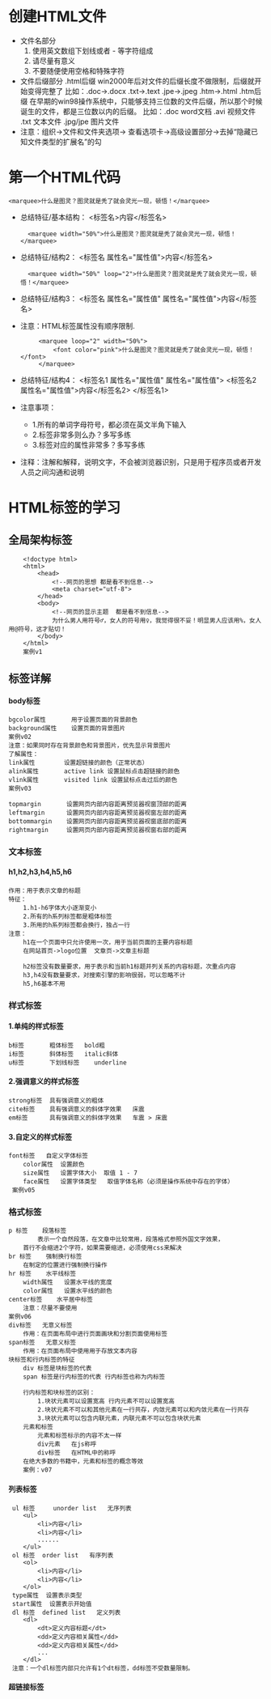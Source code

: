 # 创建HTML文件
- 文件名部分
    1. 使用英文数组下划线或者 - 等字符组成
    2. 请尽量有意义
    3. 不要随便使用空格和特殊字符
- 文件后缀部分
.html后缀
    win2000年后对文件的后缀长度不做限制，后缀就开始变得完整了
    比如：.doc->.docx  .txt->.text  .jpe->.jpeg  .htm->.html
.htm后缀
    在早期的win98操作系统中，只能够支持三位数的文件后缀，所以那个时候诞生的文件，都是三位数以内的后缀。
    比如：.doc word文档   .avi  视频文件  .txt  文本文件  .jpg/jpe 图片文件
- 注意：组织->文件和文件夹选项-> 查看选项卡->高级设置部分->去掉“隐藏已知文件类型的扩展名”的勾

# 第一个HTML代码
    <marquee>什么是图灵？图灵就是秃了就会灵光一现，顿悟！</marquee>
- 总结特征/基本结构：
                  <标签名>内容</标签名>
                  
        <marquee width="50%">什么是图灵？图灵就是秃了就会灵光一现，顿悟！</marquee>
- 总结特征/结构2：
                  <标签名 属性名="属性值">内容</标签名>

        <marquee width="50%" loop="2">什么是图灵？图灵就是秃了就会灵光一现，顿悟！</marquee>
- 总结特征/结构3：
                  <标签名 属性名="属性值" 属性名="属性值">内容</标签名>
- 注意：HTML标签属性没有顺序限制.

           <marquee loop="2" width="50%">
               <font color="pink">什么是图灵？图灵就是秃了就会灵光一现，顿悟！</font>
           </marquee>
- 总结特征/结构4：
                    <标签名1 属性名="属性值" 属性名="属性值">
                        <标签名2 属性名="属性值">内容</标签名2>
                    </标签名1>
- 注意事项：
   - 1.所有的单词字母符号，都必须在英文半角下输入
   - 2.标签非常多则么办？多写多练
   - 3.标签对应的属性非常多？多写多练
- 注释：注解和解释，说明文字，不会被浏览器识别，只是用于程序员或者开发人员之间沟通和说明
# HTML标签的学习
## 全局架构标签
        <!doctype html>
        <html>
            <head>
                <!--网页的思想 都是看不到信息-->
                <meta charset="utf-8">
            </head>
            <body>
                <!--网页的显示主题  都是看不到信息-->      
                为什么男人用符号♂，女人的符号用♀，我觉得很不妥！明显男人应该用%，女人用@符号，这才贴切！
            </body>
        </html>
        案例v1
 ## 标签详解
 #### body标签
    bgcolor属性       用于设置页面的背景颜色
    background属性    设置页面的背景图片
    案例v02
    注意：如果同时存在背景颜色和背景图片，优先显示背景图片
    了解属性：
    link属性        设置超链接的颜色（正常状态）
    alink属性       active link 设置鼠标点击超链接的颜色
    vlink属性       visited link 设置鼠标点击过后的颜色
    案例v03
    
    topmargin       设置网页内部内容距离预览器视窗顶部的距离
    leftmargin      设置网页内部内容距离预览器视窗左部的距离
    bottommargin    设置网页内部内容距离预览器视窗底部的距离
    rightmargin     设置网页内部内容距离预览器视窗右部的距离

### 文本标签
#### h1,h2,h3,h4,h5,h6
    作用：用于表示文章的标题
    特征：
        1.h1-h6字体大小逐渐变小
        2.所有的h系列标签都是粗体标签
        3.所用的h系列标签都会换行，独占一行
    注意：
        h1在一个页面中只允许使用一次，用于当前页面的主要内容标题
        在网站首页->logo位置  文章页->文章主标题
        
        h2标签没有数量要求，用于表示和当前h1标题并列关系的内容标题，次重点内容
        h3,h4没有数量要求，对搜索引擎的影响很弱，可以忽略不计
        h5,h6基本不用
        
### 样式标签
#### 1.单纯的样式标签
    b标签       粗体标签   bold粗
    i标签       斜体标签   italic斜体
    u标签       下划线标签    underline
#### 2.强调意义的样式标签
    strong标签  具有强调意义的粗体
    cite标签    具有强调意义的斜体字效果   床震
    em标签      具有强调意义的斜体字效果   车震 > 床震    
#### 3.自定义的样式标签
    font标签   自定义字体标签
        color属性  设置颜色
        size属性   设置字体大小  取值 1 - 7
        face属性   设置字体类型   取值字体名称（必须是操作系统中存在的字体）
     案例v05
        
### 格式标签
    p 标签    段落标签
            表示一个自然段落，在文章中比较常用，段落格式参照外国文字效果，
        首行不会缩进2个字符，如果需要缩进，必须使用css来解决
    br 标签    强制换行标签
        在制定的位置进行强制换行操作
    hr 标签    水平线标签
        width属性   设置水平线的宽度
        color属性   设置水平线的颜色
    center标签    水平居中标签
        注意：尽量不要使用
    案例v06
    div标签   无意义标签
        作用：在页面布局中进行页面画块和分割页面使用标签
    span标签   无意义标签
        作用：在页面布局中使用用于存放文本内容
    块标签和行内标签的特征
        div 标签是块标签的代表
        span 标签是行内标签的代表 行内标签也称为内标签
        
        行内标签和块标签的区别：
            1.块状元素可以设置宽高 行内元素不可以设置宽高
            2.块状元素不可以和其他元素在一行共存，内敛元素可以和内敛元素在一行共存
            3.块状元素可以包含内联元素，内联元素不可以包含块状元素
        元素和标签
            元素和标签标示的内容不太一样
            div元素   在js称呼
            div标签   在HTML中的称呼
        在绝大多数的书籍中，元素和标签的概念等效
        案例：v07
#### 列表标签
     ul 标签     unorder list   无序列表
        <ul>
            <li>内容</li>
            <li>内容</li>
            ......
        </ul>
     ol 标签  order list   有序列表
        <ol>
            <li>内容</li>
            <li>内容</li>
        </ol>
     type属性  设置表示类型
     start属性  设置表示开始值
     dl 标签  defined list   定义列表
        <dl>
            <dt>定义内容标题</dt>
            <dd>定义内容相关属性</dd>
            <dd>定义内容相关属性</dd>
            ...
        </dl>
     注意：一个dl标签内部只允许有1个dt标签，dd标签不受数量限制。

#### 超链接标签   
     
          
































                 